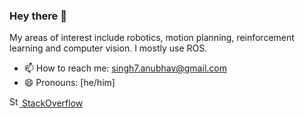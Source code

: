 ### Hey there 👋 
<!--
**anubhav1772/anubhav1772** is a ✨ _special_ ✨ repository because its `README.md` (this file) appears on your GitHub profile.
![](https://komarev.com/ghpvc/?username=anubhav1772&style=flat&color=lightgrey) 

Here are some ideas to get you started:
- 🔭 I’m currently working on ...
-->
My areas of interest include robotics, motion planning, reinforcement learning and computer vision. I mostly use ROS.
- 📫 How to reach me: singh7.anubhav@gmail.com
- 😄 Pronouns: [he/him]

<a href="https://stackoverflow.com/users/5810950/anubhav-singh?tab=profile"><img src="https://edent.github.io/SuperTinyIcons/images/svg/stackoverflow.svg" width="16" title="Stack Overflow"> StackOverflow</a>
